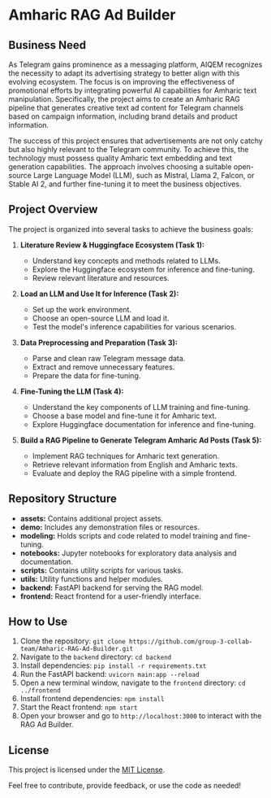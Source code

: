 # Amharic RAG Ad Builder
## Business Need

As Telegram gains prominence as a messaging platform, AIQEM recognizes the necessity to adapt its advertising strategy to better align with this evolving ecosystem. The focus is on improving the effectiveness of promotional efforts by integrating powerful AI capabilities for Amharic text manipulation. Specifically, the project aims to create an Amharic RAG pipeline that generates creative text ad content for Telegram channels based on campaign information, including brand details and product information.

The success of this project ensures that advertisements are not only catchy but also highly relevant to the Telegram community. To achieve this, the technology must possess quality Amharic text embedding and text generation capabilities. The approach involves choosing a suitable open-source Large Language Model (LLM), such as Mistral, Llama 2, Falcon, or Stable AI 2, and further fine-tuning it to meet the business objectives.

## Project Overview

The project is organized into several tasks to achieve the business goals:

1. **Literature Review & Huggingface Ecosystem (Task 1):**
   - Understand key concepts and methods related to LLMs.
   - Explore the Huggingface ecosystem for inference and fine-tuning.
   - Review relevant literature and resources.

2. **Load an LLM and Use It for Inference (Task 2):**
   - Set up the work environment.
   - Choose an open-source LLM and load it.
   - Test the model's inference capabilities for various scenarios.

3. **Data Preprocessing and Preparation (Task 3):**
   - Parse and clean raw Telegram message data.
   - Extract and remove unnecessary features.
   - Prepare the data for fine-tuning.

4. **Fine-Tuning the LLM (Task 4):**
   - Understand the key components of LLM training and fine-tuning.
   - Choose a base model and fine-tune it for Amharic text.
   - Explore Huggingface documentation for inference and fine-tuning.

5. **Build a RAG Pipeline to Generate Telegram Amharic Ad Posts (Task 5):**
   - Implement RAG techniques for Amharic text generation.
   - Retrieve relevant information from English and Amharic texts.
   - Evaluate and deploy the RAG pipeline with a simple frontend.

## Repository Structure

- **assets:** Contains additional project assets.
- **demo:** Includes any demonstration files or resources.
- **modeling:** Holds scripts and code related to model training and fine-tuning.
- **notebooks:** Jupyter notebooks for exploratory data analysis and documentation.
- **scripts:** Contains utility scripts for various tasks.
- **utils:** Utility functions and helper modules.
- **backend:** FastAPI backend for serving the RAG model.
- **frontend:** React frontend for a user-friendly interface.

## How to Use

1. Clone the repository: `git clone https://github.com/group-3-collab-team/Amharic-RAG-Ad-Builder.git`
2. Navigate to the `backend` directory: `cd backend`
3. Install dependencies: `pip install -r requirements.txt`
4. Run the FastAPI backend: `uvicorn main:app --reload`
5. Open a new terminal window, navigate to the `frontend` directory: `cd ../frontend`
6. Install frontend dependencies: `npm install`
7. Start the React frontend: `npm start`
8. Open your browser and go to `http://localhost:3000` to interact with the RAG Ad Builder.

## License

This project is licensed under the [MIT License](LICENSE).

Feel free to contribute, provide feedback, or use the code as needed!
